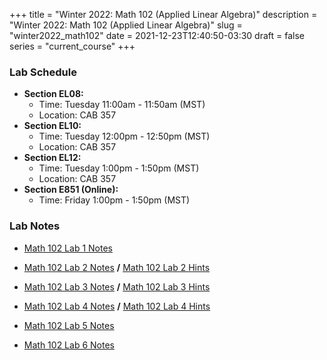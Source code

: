+++
title = "Winter 2022: Math 102 (Applied Linear Algebra)"
description = "Winter 2022: Math 102 (Applied Linear Algebra)"
slug = "winter2022_math102"
date = 2021-12-23T12:40:50-03:30
draft = false
series = "current_course"
+++

### Lab Schedule

+ **Section EL08:** 
  + Time: Tuesday 11:00am - 11:50am (MST)
  + Location: CAB 357
+ **Section EL10:** 
  + Time: Tuesday 12:00pm - 12:50pm (MST)
  + Location: CAB 357
+ **Section EL12:** 
  + Time: Tuesday 1:00pm - 1:50pm (MST)
  + Location: CAB 357
+ **Section E851 (Online):**
  + Time: Friday 1:00pm - 1:50pm (MST)

### Lab Notes

+ [Math 102 Lab 1 Notes](/local_files/Math_102_Lab_1_Notes.pdf)

+ [Math 102 Lab 2 Notes](/local_files/Math_102_Lab_2_Notes.pdf) **/** [Math 102 Lab 2 Hints](/local_files/Math102Labs.Lab2Hints.pdf)

+ [Math 102 Lab 3 Notes](/local_files/Math_102_Lab_3_Notes.pdf) **/** [Math 102 Lab 3 Hints](/local_files/Math102Lab3Hints.pdf)

+ [Math 102 Lab 4 Notes](/local_files/Math_102_Lab_4_Notes.pdf) **/** [Math 102 Lab 4 Hints](/local_files/Math102Lab4Hints.pdf)

+ [Math 102 Lab 5 Notes](/local_files/Math_102_Lab_5_Notes.pdf)

+ [Math 102 Lab 6 Notes](/local_files/Math_102_Lab_6_Notes.pdf)
